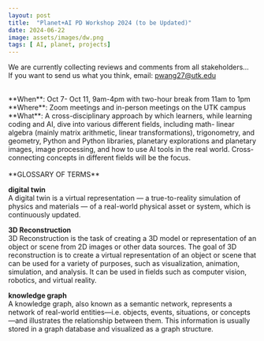 ```yaml
---
layout: post
title:  "Planet+AI PD Workshop 2024 (to be Updated)"
date: 2024-06-22
image: assets/images/dw.png
tags: [ AI, planet, projects]
---
```


We are currently collecting reviews and comments from all stakeholders...   
If you want to send us what you think, email: pwang27@utk.edu

<br/>
**When**: Oct 7- Oct 11, 9am-4pm with two-hour break from 11am to 1pm   
**Where**: Zoom meetings and in-person meetings on the UTK campus   
**What**: A cross-disciplinary approach by which learners, while learning coding and AI, dive into various different fields, including math- linear algebra (mainly matrix arithmetic, linear transformations), trigonometry, and geometry, Python and Python libraries, planetary explorations and planetary images, image processing, and how to use AI tools in the real world. Cross-connecting concepts in different fields will be the focus.  

<br/>
<br/>
**GLOSSARY OF TERMS**   

**digital twin**   
A digital twin is a virtual representation — a true-to-reality simulation of physics and materials — of a real-world physical asset or system, which is continuously updated.

**3D Reconstruction**   
3D Reconstruction is the task of creating a 3D model or representation of an object or scene from 2D images or other data sources. The goal of 3D reconstruction is to create a virtual representation of an object or scene that can be used for a variety of purposes, such as visualization, animation, simulation, and analysis. It can be used in fields such as computer vision, robotics, and virtual reality.

**knowledge graph**   
A knowledge graph, also known as a semantic network, represents a network of real-world entities—i.e. objects, events, situations, or concepts—and illustrates the relationship between them. This information is usually stored in a graph database and visualized as a graph structure.